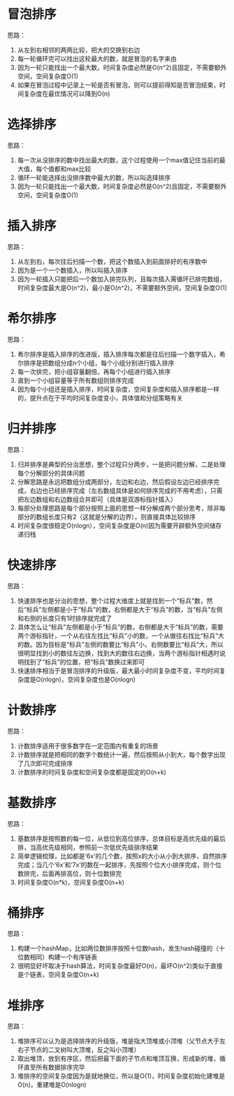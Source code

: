 # 冒泡排序
思路：
1. 从左到右相邻的两两比较，把大的交换到右边
2. 每一轮循环完可以找出这轮最大的数，就是冒泡的名字来由
3. 因为一轮只能找出一个最大数，时间复杂度必然是O(n^2)且固定，不需要额外空间，空间复杂度O(1)
4. 如果在冒泡过程中记录上一轮是否有冒泡，则可以提前得知是否冒泡结束，时间复杂度在最优情况可以降到O(n)

# 选择排序
思路：
1. 每一次从没排序的数中找出最大的数，这个过程使用一个max值记住当前的最大值，每个值都和max比较
2. 循环一轮能选择出没排序数中最大的数，所以叫选择排序
3. 因为一轮只能找出一个最大数，时间复杂度必然是O(n^2)且固定，不需要额外空间，空间复杂度O(1)

# 插入排序
思路：
1. 从左到右，每次往后扫描一个数，把这个数插入到前面排好的有序数中
2. 因为是一个一个数插入，所以叫插入排序
3. 因为一轮插入只能把后一个数加入排完队列，且每次插入需循环已排完数组，时间复杂度最大是O(n^2)，最小是O(n^2)，不需要额外空间，空间复杂度O(1)

# 希尔排序
思路：
1. 希尔排序是插入排序的改进版，插入排序每次都是往后扫描一个数字插入，希尔排序是把数组分成n个小组，每个小组分别进行插入排序
2. 每一次排完，把小组容量翻倍，再每个小组进行插入排序
3. 直到一个小组容量等于所有数组则排序完成
4. 因为每个小组还是插入排序，时间复杂度，空间复杂度和插入排序都是一样的，提升点在于平均时间复杂度变小，具体值和分组策略有关

# 归并排序
思路：
1. 归并排序是典型的分治思想，整个过程只分两步，一是把问题分解，二是处理每个分解部分的具体问题
2. 分解思路是永远把数组分成两部分，左边和右边，然后假设左边已经排序完成，右边也已经排序完成（左右数组具体是如何排序完成的不用考虑），只需把左边数组和右边数组合并即可（具体是双游标指针插入）
3. 每部分处理思路是每个部分按照上面的思想一样分解成两个部分思考，除非每部分的数组长度只有2（这就是分解的边界），则直接具体比较排序
4. 时间复杂度很稳定O(nlogn），空间复杂度是O(n)因为需要开辟额外空间储存递归栈

# 快速排序
思路：
1. 快速排序也是分治的思想，整个过程大维度上就是找到一个“标兵”数，然后“标兵”左侧都是小于“标兵”的数，右侧都是大于“标兵”的数，当“标兵”左侧和右侧的长度只有1时排序就完成了
2. 具体怎么让“标兵”左侧都是小于“标兵”的数，右侧都是大于“标兵”的数，需要两个游标指针，一个从右往左找比“标兵”小的数，一个从做往右找比“标兵”大的数。因为目标是“标兵”左侧的数要比“标兵”小，右侧数要比“标兵”大，所以很明显找到小的数往左边换，找到大的数往右边换，当两个游标指针相遇时说明找到了“标兵”的位置，把“标兵”数换过来即可
3. 快速排序相当于是冒泡排序的升级版，最大最小时间复杂度不变，平均时间复杂度是O(nlogn)，空间复杂度也是O(nlogn)

# 计数排序
思路：
1. 计数排序适用于很多数字在一定范围内有重复的场景
2. 计数排序就是把相同的数字个数统计一遍，然后按照从小到大，每个数字出现了几次即可完成排序
3. 计数排序的时间复杂度和空间复杂度都是固定的O(n+k)

# 基数排序
思路：
1. 基数排序是按照数的每一位，从低位到高位排序，总体目标是高优先级的最后排，当高优先级相同，参照前一次低优先级排序结果
2. 简单逻辑梳理，比如都是‘6x’的几个数，按照x的大小从小到大排序，自然排序完成；当几个‘6x’和‘7x’的数在一起排序，先按照个位大小排序完成，则个位数排完，后面再排高位，则十位数排完
3. 时间复杂度O(n*k)，空间复杂度O(n+k)

# 桶排序
思路：
1. 构建一个hashMap，比如两位数排序按照十位数hash，发生hash碰撞的（十位数相同）构建一个有序链表
2. 很明显好坏取决于hash算法，时间复杂度最好O(n)，最坏O(n^2)类似于直接是个链表，空间复杂度O(n+k)

# 堆排序
思路：
1. 堆排序可以认为是选择排序的升级版，堆是指大顶堆或小顶堆（父节点大于左右子节点的二叉树叫大顶堆，反之叫小顶堆）
2. 取出堆顶，放到有序区，然后把最下面的子节点和堆顶互换，形成新的堆，循环直至所有数据排序完毕
3. 堆排序的空间复杂度因为是就地换位，所以是O(1)，时间复杂度初始化建堆是O(n)，重建堆是O(nlogn)
